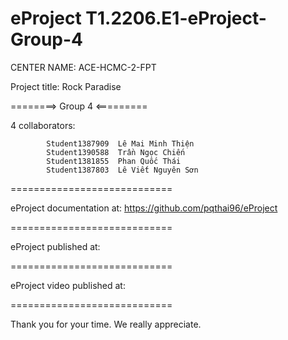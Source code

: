 # eProject T1.2206.E1-eProject-Group-4
CENTER NAME: ACE-HCMC-2-FPT

Project title: Rock Paradise

========> Group 4 <=========

4 collaborators:

            Student1387909	Lê Mai Minh Thiện
            Student1390588	Trần Ngọc Chiến
            Student1381855	Phan Quốc Thái
            Student1387803	Lê Viết Nguyên Sơn
============================

eProject documentation at: https://github.com/pqthai96/eProject

============================

eProject published at:

============================

eProject video published at:

============================

Thank you for your time. We really appreciate.
